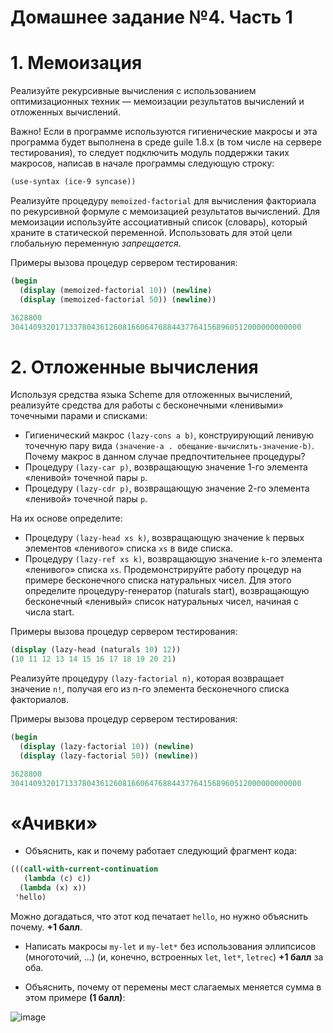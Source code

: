 # Домашнее задание №4. Часть 1 #
# 1. Мемоизация #
Реализуйте рекурсивные вычисления с использованием оптимизационных техник — мемоизации результатов вычислений и отложенных вычислений.

Важно! Eсли в программе используются гигиенические макросы и эта программа будет выполнена в среде guile 1.8.x (в том числе на сервере тестирования), то следует подключить модуль поддержки таких макросов, написав в начале программы следующую строку:
```scheme
(use-syntax (ice-9 syncase))
```
Реализуйте процедуру ```memoized-factorial``` для вычисления факториала по рекурсивной формуле с мемоизацией результатов вычислений. Для мемоизации используйте ассоциативный список (словарь), который храните в статической переменной. Использовать для этой цели глобальную переменную *запрещается*.

Примеры вызова процедур сервером тестирования:
```scheme
(begin
  (display (memoized-factorial 10)) (newline)
  (display (memoized-factorial 50)) (newline))

3628800
30414093201713378043612608166064768844377641568960512000000000000
```
# 2. Отложенные вычисления #
Используя средства языка Scheme для отложенных вычислений, реализуйте средства для работы с бесконечными «ленивыми» точечными парами и списками:

* Гигиенический макрос ```(lazy-cons a b)```, конструирующий ленивую точечную пару вида ```(значение-a . обещание-вычислить-значение-b)```. Почему макрос в данном случае предпочтительнее процедуры?
* Процедуру ```(lazy-car p)```, возвращающую значение 1-го элемента «ленивой» точечной пары ```p```.
* Процедуру ```(lazy-cdr p)```, возвращающую значение 2-го элемента «ленивой» точечной пары ```p```.

На их основе определите:

* Процедуру ```(lazy-head xs k)```, возвращающую значение ```k``` первых элементов «ленивого» списка ```xs``` в виде списка.
* Процедуру ```(lazy-ref xs k)```, возвращающую значение ```k```-го элементa «ленивого» списка ```xs```.
Продемонстрируйте работу процедур на примере бесконечного списка натуральных чисел. Для этого определите процедуру-генератор (naturals start), возвращающую бесконечный «ленивый» список натуральных чисел, начиная с числа start.

Примеры вызова процедур сервером тестирования:
```scheme
(display (lazy-head (naturals 10) 12)) 
(10 11 12 13 14 15 16 17 18 19 20 21)
```
Реализуйте процедуру ```(lazy-factorial n)```, которая возвращает значение ```n!```, получая его из n-го элемента бесконечного списка факториалов.

Примеры вызова процедур сервером тестирования:
```scheme
(begin
  (display (lazy-factorial 10)) (newline)
  (display (lazy-factorial 50)) (newline))

3628800
30414093201713378043612608166064768844377641568960512000000000000
```
# «Ачивки» #
* Объяснить, как и почему работает следующий фрагмент кода:
```scheme
(((call-with-current-continuation
   (lambda (c) c))
  (lambda (x) x))
 'hello)
```
Можно догадаться, что этот код печатает ```hello```, но нужно объяснить почему. **+1 балл**.

* Написать макросы ```my-let``` и ```my-let*``` без использования эллипсисов (многоточий, ...) (и, конечно, встроенных ```let```, ```let*```, ```letrec```) **+1 балл** за оба.

* Объяснить, почему от перемены мест слагаемых меняется сумма в этом примере **(1 балл)**: 

![image](https://github.com/Kregiss/BMSTU_programming/assets/145288385/7bf6388c-d63f-433d-bb8b-147be78cffca)

